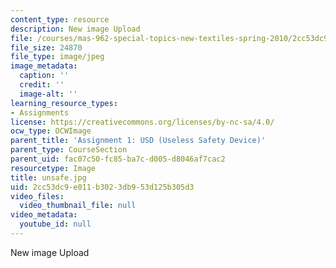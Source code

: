 ```yaml
---
content_type: resource
description: New image Upload
file: /courses/mas-962-special-topics-new-textiles-spring-2010/2cc53dc9e011b3023db953d125b305d3_unsafe.jpg
file_size: 24870
file_type: image/jpeg
image_metadata:
  caption: ''
  credit: ''
  image-alt: ''
learning_resource_types:
- Assignments
license: https://creativecommons.org/licenses/by-nc-sa/4.0/
ocw_type: OCWImage
parent_title: 'Assignment 1: USD (Useless Safety Device)'
parent_type: CourseSection
parent_uid: fac07c50-fc85-ba7c-d005-d8046af7cac2
resourcetype: Image
title: unsafe.jpg
uid: 2cc53dc9-e011-b302-3db9-53d125b305d3
video_files:
  video_thumbnail_file: null
video_metadata:
  youtube_id: null
---
```

New image Upload